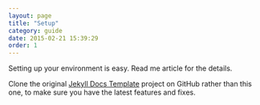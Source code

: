 ```yaml
---
layout: page
title: "Setup"
category: guide
date: 2015-02-21 15:39:29
order: 1
---
```


Setting up your environment is easy. Read me article for the details.

Clone the original [Jekyll Docs Template](https://github.com/bruth/jekyll-docs-template/) project on GitHub rather than this one, to make sure you have the latest features and fixes.
